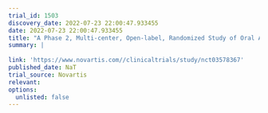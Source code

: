 ```yaml
---
trial_id: 1503
discovery_date: 2022-07-23 22:00:47.933455
date: 2022-07-23 22:00:47.933455
title: "A Phase 2, Multi-center, Open-label, Randomized Study of Oral Asciminib Added to Imatinib Versus Continued Imatinib Versus Switch to Nilotinib in Patients With CML-CP Who Have Been Previously Treated With Imatinib and Have Not Achieved Deep Molecular ..."
summary: |
  
link: 'https://www.novartis.com//clinicaltrials/study/nct03578367'
published_date: NaT
trial_source: Novartis
relevant: 
options:
  unlisted: false
---
```

